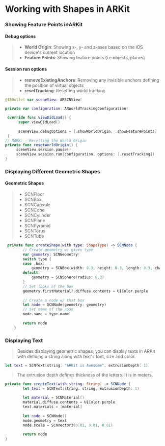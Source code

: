 # Working with Shapes in ARKit

### Showing Feature Points inARKit

#### Debug options 

> - **World Origin**: Showing x-, y- and z-axes based on the iOS device's current location 
> - **Feature Points**: Showing feature points (i.e objects, planes)  



#### Session run options 

> * **removeExistingAnchors**: Removing any invisible anchors defining the position of virtual objects 
> * **resetTracking**: Resetting world tracking 



```swift
@IBOutlet var sceneView: ARSCNView!
    
private var configuration: ARWorldTrackingConfiguration!

 override func viewDidLoad() {
      super.viewDidLoad()
   
      sceneView.debugOptions = [.showWorldOrigin, .showFeaturePoints]
 }
// MARK: - Resetting the World Origin
private func resetWorldOrigin() {
     sceneView.session.pause()
     sceneView.session.run(configuration, options: [.resetTracking])
}
```



### Displaying Different Geometric Shapes 

#### Geometric Shapes 

> * SCNFloor
> * SCNBox
> * SCNCapsule
> * SCNCone
> * SCNCylinder
> * SCNPlane
> * SCNPyramid
> * SCNTorus
> * SCNTube



```swift
 private func createShape(with type: ShapeType) -> SCNNode {
        // Create geometry w/ given type
        var geometry: SCNGeometry!
        switch type {
        case .box:
            geometry = SCNBox(width: 0.3, height: 0.3, length: 0.3, chamferRadius: 0)
        default:
            geometry = SCNSphere(radius: 0.3)
        }
        // Set looks of the box
        geometry.firstMaterial?.diffuse.contents = UIColor.purple
        
        // Create a node w/ that box
        let node = SCNNode(geometry: geometry)
        // Set name of the node
        node.name = type.name
        
        return node
    }
```



### Displaying Text 

> Besides displaying geometric shapes, you can display texts in ARKit with defining a string along with text's font, size and color. 

```swift
let text = SCNText(string: "ARKit is Awesome", extrusionDepth: 1)
```

> The extrusion depth defines thickness of the letters. It is in meters. 

```swift
private func createText(with string: String) -> SCNNode {
        let text = SCNText(string: string, extrusionDepth: 1)
        
        let material = SCNMaterial()
        material.diffuse.contents = UIColor.purple
        text.materials = [material]
        
        let node = SCNNode()
        node.geometry = text
        node.scale = SCNVector3(0.01, 0.01, 0.01)
        
        return node
}
```

